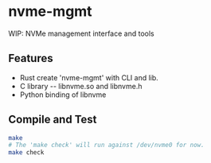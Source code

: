 # nvme-mgmt
WIP: NVMe management interface and tools

## Features
 * Rust create 'nvme-mgmt' with CLI and lib.
 * C library -- libnvme.so and libnvme.h
 * Python binding of libnvme

## Compile and Test

```bash
make
# The 'make check' will run against /dev/nvme0 for now.
make check
```
